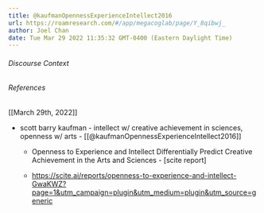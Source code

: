 ```yaml
---
title: @kaufmanOpennessExperienceIntellect2016
url: https://roamresearch.com/#/app/megacoglab/page/Y_8qibwj_
author: Joel Chan
date: Tue Mar 29 2022 11:35:32 GMT-0400 (Eastern Daylight Time)
---
```




###### Discourse Context



###### References

[[March 29th, 2022]]

- scott barry kaufman - intellect w/ creative achievement in sciences, openness w/ arts - [[@kaufmanOpennessExperienceIntellect2016]]

    - Openness to Experience and Intellect Differentially Predict Creative Achievement in the Arts and Sciences - [scite report]

    - https://scite.ai/reports/openness-to-experience-and-intellect-GwaKWZ?page=1&utm_campaign=plugin&utm_medium=plugin&utm_source=generic
